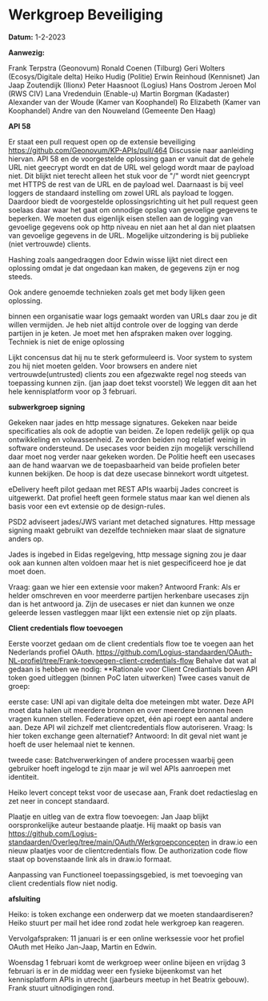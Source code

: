 # Werkgroep Beveiliging

**Datum:** 1-2-2023

**Aanwezig:** 

Frank Terpstra (Geonovum)
Ronald Coenen (Tilburg)
Geri Wolters (Ecosys/Digitale delta)
Heiko Hudig (Politie)
Erwin Reinhoud (Kennisnet)
Jan Jaap Zoutendijk (Ilionx)
Peter Haasnoot (Logius)
Hans Oostrom 
Jeroen Mol (RWS CIV)
Lana Vredenduin (Enable-u)
Martin Borgman (Kadaster)
Alexander van der Woude (Kamer van Koophandel)
Ro Elizabeth (Kamer van Koophandel)
Andre van den Nouweland (Gemeente Den Haag)

**API 58**

Er staat een pull request open op de extensie beveiliging  https://github.com/Geonovum/KP-APIs/pull/464
Discussie naar aanleiding hiervan. API 58 en de voorgestelde oplossing gaan er vanuit dat de gehele URL niet geecrypt wordt en dat de URL wel gelogd wordt maar de payload niet. Dit blijkt niet terecht alleen het stuk voor de "/" wordt niet geencrypt met HTTPS de rest van de URL en de payload wel. Daarnaast is bij veel loggers de standaard instelling om zowel URL als payload te loggen. Daardoor biedt de voorgestelde oplossingsrichting uit het pull request geen soelaas daar waar het gaat om onnodige opslag van gevoelige gegevens te beperken. 
We moeten dus eigenlijk eisen stellen aan de logging van gevoelige gegevens ook op http niveau en niet aan het al dan niet plaatsen van gevoelige gegevens in de URL. Mogelijke uitzondering is bij publieke (niet vertrouwde) clients.

Hashing zoals aangedraqgen door Edwin wisse lijkt niet direct een oplossing omdat je dat ongedaan kan maken, de gegevens zijn er nog steeds. 

Ook andere genoemde technieken zoals get met body lijken geen oplossing.

binnen een organisatie waar logs gemaakt worden van URLs daar zou je dit willen vermijden. 
Je heb niet altijd controle over de logging van derde partijen in je keten. Je moet met hen afspraken maken over logging. Techniek is niet de enige oplossing

Lijkt concensus dat hij nu te sterk geformuleerd is. Voor system to system zou hij niet moeten gelden. Voor browsers en andere niet vertrouwde(untrusted) clients zou een afgezwakte regel nog steeds van toepassing kunnen zijn. (jan jaap doet tekst voorstel) We leggen dit aan het hele kennisplatform voor op 3 februari.

**subwerkgroep signing**

Gekeken naar jades en http message signatures. Gekeken naar beide specificaties als ook de adoptie van beiden. Ze lopen redelijk gelijk op qua ontwikkeling en volwassenheid. Ze worden beiden nog relatief weinig in software ondersteund. De usecases voor beiden zijn mogelijk verschillend daar moet nog verder naar gekeken worden. De Politie heeft een usecases aan de hand waarvan we de toepasbaarheid van beide profielen beter kunnen bekijken. De hoop is dat deze usecase binnekort wordt uitgetest.

eDelivery heeft pilot gedaan met REST APIs waarbij Jades concreet is uitgewerkt. Dat profiel heeft geen formele status maar kan wel dienen als basis voor een evt extensie op de design-rules.

PSD2 adviseert jades/JWS variant met detached signatures. Http message signing maakt gebruikt van dezelfde technieken maar slaat de signature anders op.

Jades is ingebed in Eidas regelgeving, http message signing zou je daar ook aan kunnen alten voldoen maar het is niet gespecificeerd hoe je dat moet doen.

Vraag: gaan we hier een extensie voor maken?
Antwoord Frank: Als er helder omschreven en voor meerderre partijen herkenbare usecases zijn dan is het antwoord ja. Zijn de usecases er niet dan kunnen we onze geleerde lessen vastleggen maar lijkt een extensie niet op zijn plaats.

**Client credentials flow toevoegen**

Eerste voorzet gedaan om de client credentials flow toe te voegen aan het Nederlands profiel OAuth. https://github.com/Logius-standaarden/OAuth-NL-profiel/tree/Frank-toevoegen-client-credentials-flow
Behalve dat wat al gedaan is hebben we nodig:
**Rationale voor Client Crediantials boven API token goed uitleggen (binnen PoC laten uitwerken)
Twee cases vanuit de groep:

eerste case: UNI api van digitale delta doe meteingen mbt water. Deze API moet data halen uit meerdere bronnen en over meerdere bronnen heen vragen kunnen stellen. Federatieve opzet, één api roept een aantal andere aan. Deze API wil zichzelf met clientcredentials flow autoriseren. 
Vraag: Is hier token exchange geen alternatief? 
Antwoord: In dit geval niet want je hoeft de user helemaal niet te kennen.

tweede case: Batchverwerkingen of andere processen waarbij geen gebruiker hoeft ingelogd te zijn maar je wil wel APIs aanroepen met identiteit.

Heiko levert concept tekst voor de usecase aan, Frank doet redactieslag en zet neer in concept standaard.

Plaatje en uitleg van de extra flow toevoegen: Jan Jaap blijkt oorspronkelijke auteur bestaande plaatje. Hij maakt op basis van https://github.com/Logius-standaarden/Overleg/tree/main/OAuth/Werkgroepconcepten
in draw.io een nieuw plaatjes voor de clientcredentials flow. De authorization code flow staat op bovenstaande link als in draw.io formaat.

Aanpassing van Functioneel toepassingsgebied, is met toevoeging van client credentials flow niet nodig.

**afsluiting**

Heiko: is token exchange een onderwerp dat we moeten standaardiseren? Heiko stuurt per mail het idee rond zodat hele werkgroep kan reageren.

Vervolgafspraken:
11 januari is er een online werksessie voor het profiel OAuth met Heiko Jan-Jaap, Martin en Edwin.

Woensdag 1 februari komt de werkgroep weer online bijeen en vrijdag 3 februari is er in de middag weer een fysieke bijeenkomst van het kennisplatform APIs in utrecht (jaarbeurs meetup in het Beatrix gebouw). Frank stuurt uitnodigingen rond.




